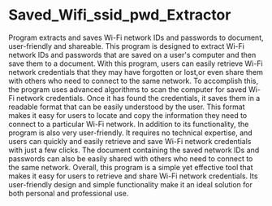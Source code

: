 # Saved_Wifi_ssid_pwd_Extractor
Program extracts and saves Wi-Fi network IDs and passwords to document, user-friendly and shareable.
This program is designed to extract Wi-Fi network IDs and passwords that are saved on a user's computer and then save them to a document. With this program, 
users can easily retrieve Wi-Fi network credentials that they may have forgotten or lost,or even share them with others who need to connect to the same network.
To accomplish this, the program uses advanced algorithms to scan the computer for saved Wi-Fi network credentials. Once it has found the credentials, 
it saves them in a readable format that can be easily understood by the user. This format makes it easy for users to locate and copy the information 
they need to connect to a particular Wi-Fi network.
In addition to its functionality, the program is also very user-friendly. It requires no technical expertise, and users can quickly and easily retrieve and 
save Wi-Fi network credentials with just a few clicks. The document containing the saved network IDs and passwords can also be easily shared with others 
who need to connect to the same network.
Overall, this program is a simple yet effective tool that makes it easy for users to retrieve and share Wi-Fi network credentials. 
Its user-friendly design and simple functionality make it an ideal solution for both personal and professional use.
